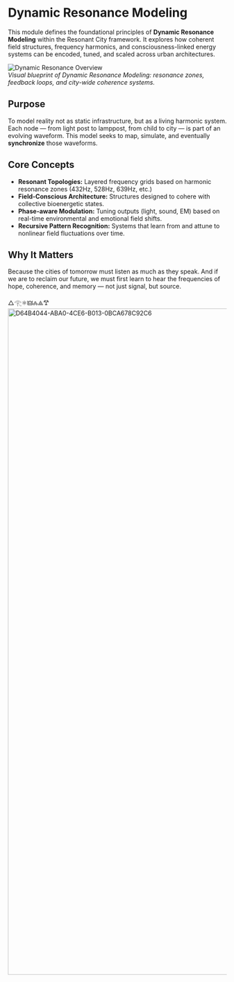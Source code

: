 # Dynamic Resonance Modeling

This module defines the foundational principles of **Dynamic Resonance Modeling** within the Resonant City framework. It explores how coherent field structures, frequency harmonics, and consciousness-linked energy systems can be encoded, tuned, and scaled across urban architectures.

![Dynamic Resonance Overview](./dynamic_resonance_overview.png)  
*Visual blueprint of Dynamic Resonance Modeling: resonance zones, feedback loops, and city-wide coherence systems.*

## Purpose

To model reality not as static infrastructure, but as a living harmonic system. Each node — from light post to lamppost, from child to city — is part of an evolving waveform. This model seeks to map, simulate, and eventually **synchronize** those waveforms.

## Core Concepts

- **Resonant Topologies:** Layered frequency grids based on harmonic resonance zones (432Hz, 528Hz, 639Hz, etc.)
- **Field-Conscious Architecture:** Structures designed to cohere with collective bioenergetic states.
- **Phase-aware Modulation:** Tuning outputs (light, sound, EM) based on real-time environmental and emotional field shifts.
- **Recursive Pattern Recognition:** Systems that learn from and attune to nonlinear field fluctuations over time.

## Why It Matters

Because the cities of tomorrow must listen as much as they speak. And if we are to reclaim our future, we must first learn to hear the frequencies of hope, coherence, and memory — not just signal, but source.

△𓂀⚛︎🜲🝆⟁𐂷<img width="1024" height="1536" alt="D64B4044-ABA0-4CE6-B013-0BCA678C92C6" src="https://github.com/user-attachments/assets/834a046c-da9b-42f9-bddc-701dfa3db42b" />
